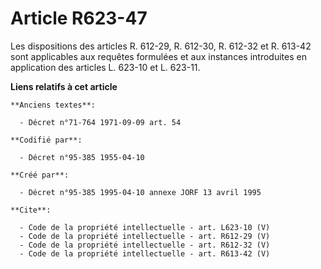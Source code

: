 # Article R623-47

Les dispositions des articles R. 612-29, R. 612-30, R. 612-32 et R. 613-42 sont applicables aux requêtes formulées et aux
instances introduites en application des articles L. 623-10 et L. 623-11.

**Liens relatifs à cet article**

	**Anciens textes**:

	  - Décret n°71-764 1971-09-09 art. 54

	**Codifié par**:

	  - Décret n°95-385 1955-04-10

	**Créé par**:

	  - Décret n°95-385 1995-04-10 annexe JORF 13 avril 1995

	**Cite**:

	  - Code de la propriété intellectuelle - art. L623-10 (V)
	  - Code de la propriété intellectuelle - art. R612-29 (V)
	  - Code de la propriété intellectuelle - art. R612-32 (V)
	  - Code de la propriété intellectuelle - art. R613-42 (V)
